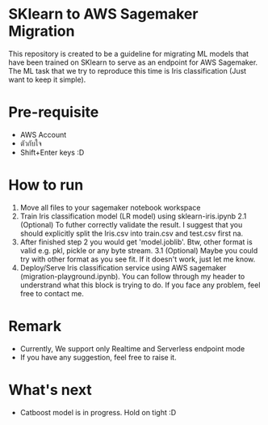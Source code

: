 # SKlearn to AWS Sagemaker Migration
This repository is created to be a guideline for migrating ML models that have been trained on SKlearn to serve as an endpoint for AWS Sagemaker. The ML task that we try to reproduce this time is Iris classification (Just want to keep it simple).
# Pre-requisite
- AWS Account
- ตัวกับใจ
- Shift+Enter keys :D
# How to run
1. Move all files to your sagemaker notebook workspace
2. Train Iris classification model (LR model) using sklearn-iris.ipynb
2.1 (Optional) To futher correctly validate the result. I suggest that you should explicitly split the Iris.csv into train.csv and test.csv first na.
3. After finished step 2 you would get 'model.joblib'. Btw, other format is valid e.g. pkl, pickle or any byte stream.
3.1 (Optional) Maybe you could try with other format as you see fit. If it doesn't work, just let me know.
4. Deploy/Serve Iris classification service using AWS sagemaker (migration-playground.ipynb). You can follow through my header to understrand what this block is trying to do. If you face any problem, feel free to contact me.
# Remark
- Currently, We support only Realtime and Serverless endpoint mode
- If you have any suggestion, feel free to raise it.
# What's next
- Catboost model is in progress. Hold on tight :D
